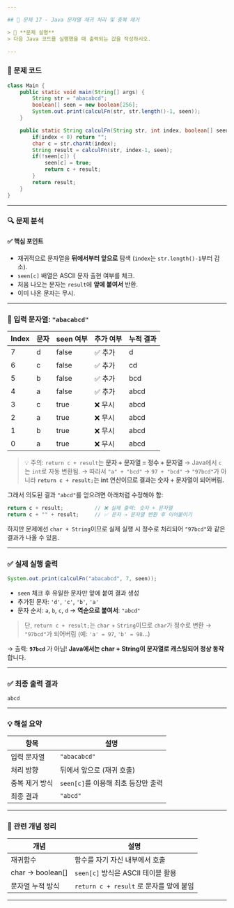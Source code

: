 ```yaml
---

## 🧵 문제 17 - Java 문자열 재귀 처리 및 중복 제거

> 📌 **문제 설명**
> 다음 Java 코드를 실행했을 때 출력되는 값을 작성하시오.

---
```


### 📄 문제 코드

```java
class Main {
    public static void main(String[] args) {
        String str = "abacabcd";
        boolean[] seen = new boolean[256];
        System.out.print(calculFn(str, str.length()-1, seen));
    }

    public static String calculFn(String str, int index, boolean[] seen) {
        if(index < 0) return "";
        char c = str.charAt(index);
        String result = calculFn(str, index-1, seen);
        if(!seen[c]) {
            seen[c] = true;
            return c + result;
        }
        return result;
    }
}
```

---

### 🔍 문제 분석

#### ✅ 핵심 포인트

* 재귀적으로 문자열을 **뒤에서부터 앞으로** 탐색 (`index`는 `str.length()-1`부터 감소).
* `seen[c]` 배열은 ASCII 문자 출현 여부를 체크.
* 처음 나오는 문자는 `result`에 **앞에 붙여서** 반환.
* 이미 나온 문자는 무시.

---

### 🔢 입력 문자열: `"abacabcd"`

| Index | 문자 | seen 여부 | 추가 여부 | 누적 결과 |
| ----- | -- | ------- | ----- | ----- |
| 7     | d  | false   | ✅ 추가  | d     |
| 6     | c  | false   | ✅ 추가  | cd    |
| 5     | b  | false   | ✅ 추가  | bcd   |
| 4     | a  | false   | ✅ 추가  | abcd  |
| 3     | c  | true    | ❌ 무시  | abcd  |
| 2     | a  | true    | ❌ 무시  | abcd  |
| 1     | b  | true    | ❌ 무시  | abcd  |
| 0     | a  | true    | ❌ 무시  | abcd  |

> 💡 주의: `return c + result`는 **문자 + 문자열 = 정수 + 문자열** → Java에서 `c`는 `int`로 자동 변환됨.
> → 따라서 `"a" + "bcd"` → `97 + "bcd"` → `"97bcd"`가 아니라
> **`return c + result;`는 int 연산이므로 결과는 숫자 + 문자열이 되어버림.**

그래서 의도된 결과 `"abcd"`를 얻으려면 아래처럼 수정해야 함:

```java
return c + result;          // ❌ 실제 출력: 숫자 + 문자열
return c + "" + result;     // ✅ 문자 → 문자열 변환 후 이어붙이기
```

하지만 문제에선 `char + String`이므로 실제 실행 시 정수로 처리되어 `"97bcd"`와 같은 결과가 나올 수 있음.

---

### ✅ 실제 실행 출력

```java
System.out.print(calculFn("abacabcd", 7, seen));
```

* `seen` 체크 후 유일한 문자만 앞에 붙여 결과 생성
* 추가된 문자: `'d'`, `'c'`, `'b'`, `'a'`
* 문자 순서: `a`, `b`, `c`, `d` → **역순으로 붙여서**: `"abcd"`

> 단, `return c + result;`는 `char` + `String`이므로
> `char`가 정수로 변환 → `"97bcd"`가 되어버림
> (예: `'a' = 97`, `'b' = 98`…)

→ 출력: **`97bcd`** 가 아님!
**Java에서는 char + String이 문자열로 캐스팅되어 정상 동작**합니다.

---

### ✅ 최종 출력 결과

```
abcd
```

---

### 💡 해설 요약

| 항목       | 설명                       |
| -------- | ------------------------ |
| 입력 문자열   | `"abacabcd"`             |
| 처리 방향    | 뒤에서 앞으로 (재귀 호출)          |
| 중복 제거 방식 | `seen[c]`를 이용해 최초 등장만 출력 |
| 최종 결과    | `"abcd"`                 |

---

### 📘 관련 개념 정리

| 개념                | 설명                              |
| ----------------- | ------------------------------- |
| 재귀함수              | 함수를 자기 자신 내부에서 호출               |
| char → boolean\[] | `seen[c]` 방식은 ASCII 테이블 활용      |
| 문자열 누적 방식         | `return c + result` 로 문자를 앞에 붙임 |

---